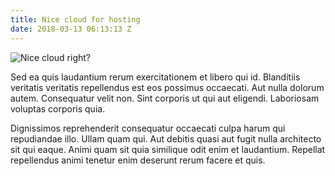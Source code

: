 ```yaml
---
title: Nice cloud for hosting
date: 2018-03-13 06:13:13 Z
---
```


![Nice cloud right?](https://static.pexels.com/photos/880871/pexels-photo-880871.jpeg)
 
<!--more-->

Sed ea quis laudantium rerum exercitationem et libero qui id. Blanditiis veritatis veritatis repellendus est eos possimus occaecati. Aut nulla dolorum autem. Consequatur velit non. Sint corporis ut qui aut eligendi. Laboriosam voluptas corporis quia.

Dignissimos reprehenderit consequatur occaecati culpa harum qui repudiandae illo. Ullam quam qui. Aut debitis quasi aut fugit nulla architecto sit qui eaque. Animi quam sit quia similique odit enim et laudantium. Repellat repellendus animi tenetur enim deserunt rerum facere et quis.
